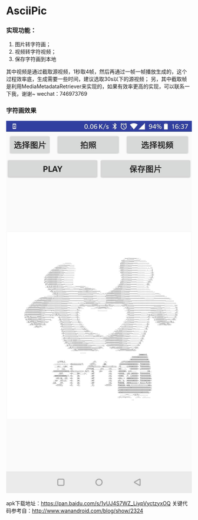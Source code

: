 # AsciiPic
### 实现功能：
1. 图片转字符画；
2. 视频转字符视频；
3. 保存字符画到本地

其中视频是通过截取源视频，1秒取4帧，然后再通过一帧一帧播放生成的，这个过程效率底，生成需要一些时间，建议选取30s以下的源视频；
另，其中截取帧是利用MediaMetadataRetriever来实现的，如果有效率更高的实现，可以联系一下我，谢谢~ wechat：746973769

### 字符画效果
![image](https://github.com/Chasen2017/AsciiPic/blob/master/158829049841040457.jpg)

apk下载地址：https://pan.baidu.com/s/1yUJ4S7WZ_LiypVyctzyxOQ
关键代码参考自：http://www.wanandroid.com/blog/show/2324
